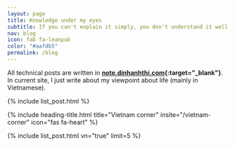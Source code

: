```yaml
---
layout: page
title: Knowledge under my eyes
subtitle: If you can't explain it simply, you don't understand it well enough.
nav: blog
icon: fab fa-leanpub
color: "#aafdb5"
permalink: /blog
---
```


All technical posts are written in **[note.dinhanhthi.com](http://note.dinhanhthi.com){:target="_blank"}**. In current site, I just write about my viewpoint about life (mainly in Vietnamese).

{% include list_post.html %}

{% include heading-title.html title="Vietnam corner" insite="/vietnam-corner" icon="fas fa-heart" %}

{% include list_post.html vn="true" limit=5 %}

